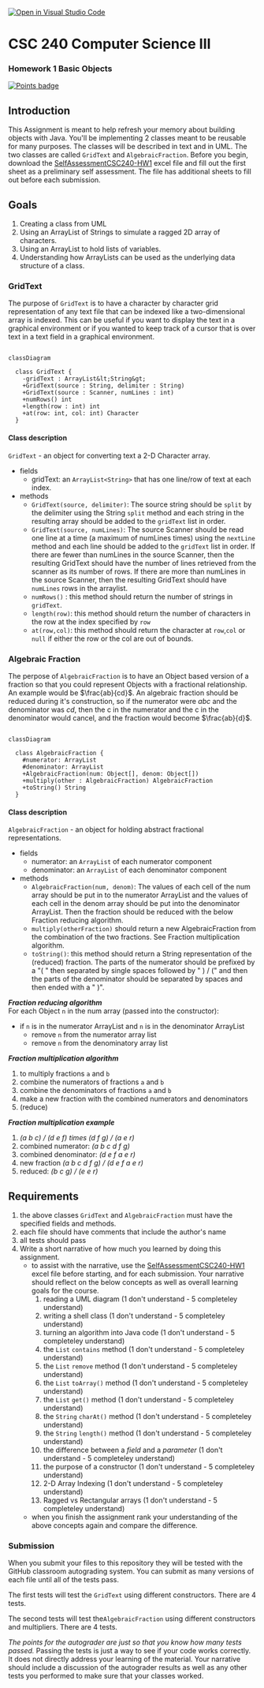 [![Open in Visual Studio Code](https://classroom.github.com/assets/open-in-vscode-718a45dd9cf7e7f842a935f5ebbe5719a5e09af4491e668f4dbf3b35d5cca122.svg)](https://classroom.github.com/online_ide?assignment_repo_id=11697842&assignment_repo_type=AssignmentRepo)
<!--
**Note**: This file was designed for GitHub Markdown for viewing at github.com. Please view it there. If you render it on Visual Studio code, then it may not render everything correctly, and could lead to confusion. Thank you!
-->

# CSC 240 Computer Science III
### Homework 1  Basic Objects

[![Points badge](../../blob/badges/.github/badges/points.svg)](../../actions)

## Introduction

This Assignment is meant to help refresh your memory about building objects with Java. You'll be implementing 2 classes meant to be reusable for many purposes. The classes will be described in text and in UML. The two classes are called `GridText` and `AlgebraicFraction`. Before you begin, download the [SelfAssessmentCSC240-HW1](SelfAssessmentCSC240-HW1.xlsx) excel file and fill out the first sheet as a preliminary self assessment. The file has additional sheets to fill out before each submission.

## Goals

1. Creating a class from UML
2. Using an ArrayList of Strings to simulate a ragged 2D array of characters.
3. Using an ArrayList to hold lists of variables.
4. Understanding how ArrayLists can be used as the underlying data structure of a class.


### GridText

The purpose of `GridText` is to have a character by character grid representation of any text file that can be indexed like a two-dimensional array is indexed. This can be useful if you want to display the text in a graphical environment or if you wanted to keep track of a cursor that is over text in a text field in a graphical environment.

<!--
**Note**: The below diagram should not be viewed as raw text and may not render correctly in Visual Studio Code. Please view the assignment directions on the web at your github repository. (Or print the web version to a pdf and view that.) 
-->

```mermaid

classDiagram
  
  class GridText {
    -gridText : ArrayList&lt;String&gt;
    +GridText(source : String, delimiter : String)
    +GridText(source : Scanner, numLines : int)
    +numRows() int
    +length(row : int) int
    +at(row: int, col: int) Character
  }

```

#### Class description
`GridText` - an object for converting text a 2-D Character array.   

- fields
  - gridText: an `ArrayList<String>` that has one line/row of text at each index.
- methods
  - `GridText(source, delimiter)`: The source string should be `split` by the delimiter using the String `split` method and each string in the resulting array should be added to the `gridText` list in order.
  - `GridText(source, numLines)`: The source Scanner should be read one line at a time (a maximum of numLines times) using the `nextLine` method and each line should be added to the `gridText` list in order. If there are fewer than numLines in the source Scanner, then the resulting GridText should have the number of lines retrieved from the scanner as its number of rows. If there are more than numLines in the source Scanner, then the resulting GridText should have `numLines` rows in the arraylist.
  - `numRows()` : this method should return the number of strings in `gridText`.
  - `length(row)`: this method should return the number of characters in the row at the index specified by `row` 
  - `at(row,col)`: this method should return the character at `row`,`col` or `null` if either the row or the col are out of bounds. 



### Algebraic Fraction

The perpose of `AlgebraicFraction` is to have an Object based version of a fraction so that you could represent Objects with a fractional relationship. An example would be  $\frac{ab}{cd}$. An algebraic fraction should be reduced during it's construction, so if the numerator were $abc$ and the denominator was $cd$, then the c in the numerator and the c in the denominator would cancel, and the fraction would become $\frac{ab}{d}$.

<!-- **Note**: The below diagram should not be viewed as raw text and may not render correctly in Visual Studio Code. Please view the assignment directions on the web at your github repository. (Or print the web version to a pdf and view that.) 
-->
```mermaid

classDiagram
      
  class AlgebraicFraction {
    #numerator: ArrayList
    #denominator: ArrayList
    +AlgebraicFraction(num: Object[], denom: Object[])
    +multiply(other : AlgebraicFraction) AlgebraicFraction
    +toString() String
  }
```

#### Class description

`AlgebraicFraction` - an object for holding abstract fractional representations. 

- fields
  - numerator: an `ArrayList` of each numerator component
  - denominator: an `ArrayList` of each denominator component
- methods
  - `AlgebraicFraction(num, denom)`: The values of each cell of the num array should be put in to the numerator ArrayList and the values of each cell in the denom array should be put into the denominator ArrayList. Then the fraction should be reduced with the below Fraction reducing algorithm.
  - `multiply(otherFraction)` should return a new AlgebraicFraction from the combination of the two fractions. See Fraction multiplication algorithm.
  - `toString()`: this method should return a String representation of the (reduced) fraction. The parts of the numerator should be prefixed by a "( " then separated by single spaces followed by  " ) / (" and then the parts of the denominator should be separated by spaces and then ended with a " )". 

***Fraction reducing algorithm***  
For each Object `n` in the num array (passed into the constructor):  

  - if `n` is in the numerator ArrayList and `n` is in the denominator ArrayList
      - remove `n` from the numerator array list
      - remove `n` from the denominatory array list

***Fraction multiplication algorithm*** 
 
1. to multiply fractions `a` and 	`b`
2. combine the numerators of fractions `a` and `b`
3. combine the denominators of fractions `a` and `b`
4. make a new fraction with the combined numerators and denominators
5. (reduce)


***Fraction multiplication example***

1. *(a b c) / (d e f) times (d f g) / (a e r)*
2. combined numerator: *(a b c d f g)*
3. combined denominator: *(d e f a e r)*
4. new fraction *(a b c d f g) / (d e f a e r)*
5. reduced: *(b c g) / (e e r)* 

## Requirements

1. the above classes `GridText` and `AlgebraicFraction` must have the specified fields and methods.
2. each file should have comments that include the author's name
3. all tests should pass
4. Write a short narrative of how much you learned by doing this assignment.
   - to assist with the narrative, use the [SelfAssessmentCSC240-HW1](SelfAssessmentCSC240-HW1.xlsx) excel file before starting, and for each submission. Your narrative should reflect on the below concepts as well as overall learning goals for the course.
        1. reading a UML diagram (1 don't understand - 5 completeley understand)
        2. writing a shell class (1 don't understand - 5 completeley understand)
        3. turning an algorithm into Java code (1 don't understand - 5 completeley understand)
        3. the `List` `contains` method (1 don't understand - 5 completeley understand)
        4. the `List` `remove` method (1 don't understand - 5 completeley understand)
        5. the `List` `toArray()` method (1 don't understand - 5 completeley understand)
        6. the `List` `get()` method (1 don't understand - 5 completeley understand)
        6. the `String` `charAt()` method (1 don't understand - 5 completeley understand)
        7. the `String` `length()` method (1 don't understand - 5 completeley understand)
        8. the difference between a *field* and a *parameter* (1 don't understand - 5 completeley understand)
        9. the purpose of a constructor (1 don't understand - 5 completeley understand)
        10. 2-D Array Indexing (1 don't understand - 5 completeley understand)
        11. Ragged vs Rectangular arrays (1 don't understand - 5 completeley understand)
   - when you finish the assignment rank your understanding of the above concepts again and compare the difference.




### Submission

When you submit your files to this repository they will be tested with the GitHub classroom autograding system. You can submit as many versions of each file until all of the tests pass.

The first tests will test the `GridText` using different constructors.  There are 4 tests. 

The second tests will test the`AlgebraicFraction` using different constructors and multipliers. There are 4 tests.

*The points for the autograder are just so that you know how many tests passed.* Passing the tests is just a way to see if your code works correctly. It does not directly address your learning of the material. Your narrative should include a discussion of the autograder results as well as any other tests you performed to make sure that your classes worked.



